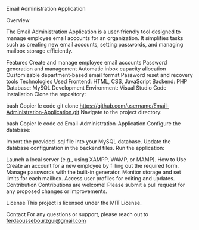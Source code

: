 Email Administration Application

Overview

The Email Administration Application is a user-friendly tool designed to manage employee email accounts for an organization. It simplifies tasks such as creating new email accounts, setting passwords, and managing mailbox storage efficiently.

Features
Create and manage employee email accounts
Password generation and management
Automatic inbox capacity allocation
Customizable department-based email format
Password reset and recovery tools
Technologies Used
Frontend: HTML, CSS, JavaScript
Backend: PHP
Database: MySQL
Development Environment: Visual Studio Code
Installation
Clone the repository:

bash
Copier le code
git clone https://github.com/username/Email-Administration-Application.git
Navigate to the project directory:

bash
Copier le code
cd Email-Administration-Application
Configure the database:

Import the provided .sql file into your MySQL database.
Update the database configuration in the backend files.
Run the application:

Launch a local server (e.g., using XAMPP, WAMP, or MAMP).
How to Use
Create an account for a new employee by filling out the required form.
Manage passwords with the built-in generator.
Monitor storage and set limits for each mailbox.
Access user profiles for editing and updates.
Contribution
Contributions are welcome! Please submit a pull request for any proposed changes or improvements.

License
This project is licensed under the MIT License.

Contact
For any questions or support, please reach out to ferdaoussebourzgui@gmail.com
